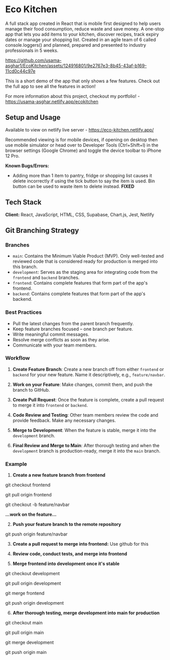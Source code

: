# Eco Kitchen

A full stack app created in React that is mobile first designed to help users manage their food consumption, reduce waste and save money. A one-stop app that lets you add items to your kitchen, discover recipes, track expiry dates or manage your shopping list. Created in an agile team of 6 called console.loggers() and planned, prepared and presented to industry professionals in 5 weeks.

https://github.com/usama-asghar1/EcoKitchen/assets/124916801/9e2767e3-8b45-43af-b169-11cd0c44c97e

This is a short demo of the app that only shows a few features.
Check out the full app to see all the features in action!

For more information about this project, checkout my portfolio! - https://usama-asghar.netlify.app/ecokitchen

## Setup and Usage 

Available to view on netlify live server - https://eco-kitchen.netlify.app/

Recommended viewing is for mobile devices, if opening on desktop then use mobile simulator or head over to Developer Tools (Ctrl+Shift+I) in the browser settings (Google Chrome) and toggle the device toolbar to iPhone 12 Pro.

**Known Bugs/Errors:**

- Adding more than 1 item to pantry, fridge or shopping list causes it delete incorrectly if using the tick button to say the item is used. Bin button can be used to waste item to delete instead. **FIXED**

## Tech Stack

**Client:** React, JavaScript, HTML, CSS, Supabase, Chart.js, Jest, Netlify


## Git Branching Strategy

### Branches

- `main`: Contains the Minimum Viable Product (MVP). Only well-tested and reviewed code that is considered ready for production is merged into this branch.
- `development`: Serves as the staging area for integrating code from the `frontend` and `backend` branches.
- `frontend`: Contains complete features that form part of the app's frontend.
- `backend`: Contains complete features that form part of the app's backend.

### Best Practices

- Pull the latest changes from the parent branch frequently.
- Keep feature branches focused – one branch per feature.
- Write meaningful commit messages.
- Resolve merge conflicts as soon as they arise.
- Communicate with your team members.

### Workflow

1. **Create Feature Branch**: Create a new branch off from either `frontend` or `backend` for your new feature. Name it descriptively, e.g., `feature/navbar`.

2. **Work on your Feature**: Make changes, commit them, and push the branch to GitHub.

3. **Create Pull Request**: Once the feature is complete, create a pull request to merge it into `frontend` or `backend`.

4. **Code Review and Testing**: Other team members review the code and provide feedback. Make any necessary changes.

5. **Merge to Development**: When the feature is stable, merge it into the `development` branch.

6. **Final Review and Merge to Main**: After thorough testing and when the `development` branch is production-ready, merge it into the `main` branch.

### Example

1. **Create a new feature branch from frontend**

git checkout frontend

git pull origin frontend

git checkout -b feature/navbar

**...work on the feature...**

2. **Push your feature branch to the remote repository**

git push origin feature/navbar

3. **Create a pull request to merge into frontend:** Use github for this

4. **Review code, conduct tests, and merge into frontend**

5. **Merge frontend into development once it's stable**

git checkout development

git pull origin development

git merge frontend

git push origin development

6. **After thorough testing, merge development into main for production**

git checkout main

git pull origin main

git merge development

git push origin main


